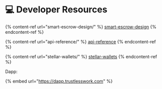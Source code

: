 # 💻 Developer Resources

{% content-ref url="smart-escrow-design/" %}
[smart-escrow-design](smart-escrow-design/)
{% endcontent-ref %}

{% content-ref url="api-reference/" %}
[api-reference](api-reference/)
{% endcontent-ref %}

{% content-ref url="stellar-wallets/" %}
[stellar-wallets](stellar-wallets/)
{% endcontent-ref %}



Dapp:

{% embed url="https://dapp.trustlesswork.com" %}
